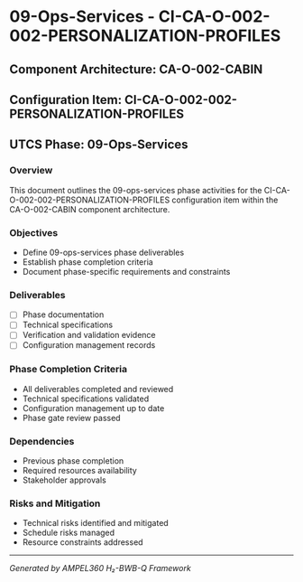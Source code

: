 # 09-Ops-Services - CI-CA-O-002-002-PERSONALIZATION-PROFILES

## Component Architecture: CA-O-002-CABIN
## Configuration Item: CI-CA-O-002-002-PERSONALIZATION-PROFILES
## UTCS Phase: 09-Ops-Services

### Overview
This document outlines the 09-ops-services phase activities for the CI-CA-O-002-002-PERSONALIZATION-PROFILES configuration item within the CA-O-002-CABIN component architecture.

### Objectives
- Define 09-ops-services phase deliverables
- Establish phase completion criteria
- Document phase-specific requirements and constraints

### Deliverables
- [ ] Phase documentation
- [ ] Technical specifications
- [ ] Verification and validation evidence
- [ ] Configuration management records

### Phase Completion Criteria
- All deliverables completed and reviewed
- Technical specifications validated
- Configuration management up to date
- Phase gate review passed

### Dependencies
- Previous phase completion
- Required resources availability
- Stakeholder approvals

### Risks and Mitigation
- Technical risks identified and mitigated
- Schedule risks managed
- Resource constraints addressed

---
*Generated by AMPEL360 H₂-BWB-Q Framework*
